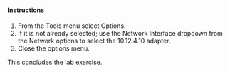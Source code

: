 #### Instructions

1. From the Tools menu select Options. 
2. If it is not already selected; use the Network Interface dropdown from the Network options to select the 10.12.4.10 adapter.
3. Close the options menu.

This concludes the lab exercise.

